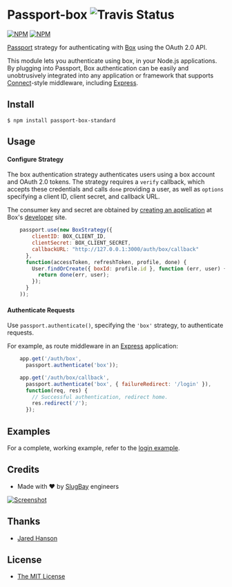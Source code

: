 # Passport-box ![Travis Status](https://travis-ci.org/slugbay/passport-box-standard.png)

[![NPM](https://nodei.co/npm/passport-box-standard.png?downloads=true)](https://nodei.co/npm/passport-box-standard/) [![NPM](https://nodei.co/npm-dl/passport-box-standard.png?months=5&height=2)](https://nodei.co/npm/passport-box-standard/)

[Passport](https://github.com/jaredhanson/passport) strategy for authenticating
with [Box](http://box.com/) using the OAuth 2.0 API.

This module lets you authenticate using box, in your Node.js applications.  
By plugging into Passport, Box
authentication can be easily and unobtrusively integrated into any application or
framework that supports [Connect](http://www.senchalabs.org/connect/)-style
middleware, including [Express](http://expressjs.com/).

## Install

    $ npm install passport-box-standard

## Usage

#### Configure Strategy

The box authentication strategy authenticates users using a box
account and OAuth 2.0 tokens.  The strategy requires a `verify` callback, which
accepts these credentials and calls `done` providing a user, as well as
`options` specifying a client ID, client secret, and callback URL.

The consumer key and secret are obtained by [creating an application](https://app.box.com/developers/services/edit/) at
Box's [developer](https://developers.box.com/) site.

```js
    passport.use(new BoxStrategy({
        clientID: BOX_CLIENT_ID,
        clientSecret: BOX_CLIENT_SECRET,
        callbackURL: "http://127.0.0.1:3000/auth/box/callback"
      },
      function(accessToken, refreshToken, profile, done) {
        User.findOrCreate({ boxId: profile.id }, function (err, user) {
          return done(err, user);
        });
      }
    ));
```

#### Authenticate Requests

Use `passport.authenticate()`, specifying the `'box'` strategy, to
authenticate requests.

For example, as route middleware in an [Express](http://expressjs.com/)
application:

```js
    app.get('/auth/box',
      passport.authenticate('box'));

    app.get('/auth/box/callback', 
      passport.authenticate('box', { failureRedirect: '/login' }),
      function(req, res) {
        // Successful authentication, redirect home.
        res.redirect('/');
      });
```

## Examples

For a complete, working example, refer to the [login example](https://github.com/slugbay/passport-box/tree/master/example/login).

## Credits

  - Made with ♥ by [SlugBay](https://www.slugbay.com) engineers
    
  [![Screenshot](http://challengepost-s3-challengepost.netdna-ssl.com/photos/production/software_photos/000/332/858/datas/gallery.jpg)](https://www.slugbay.com)

## Thanks

  - [Jared Hanson](http://github.com/jaredhanson)

## License

  - [The MIT License](http://opensource.org/licenses/MIT)
